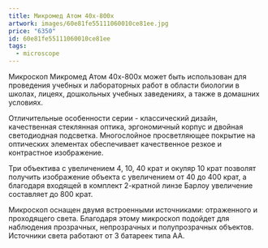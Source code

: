 ```yaml
---
title: Микромед Атом 40x-800x
artwork: images/60e81fe55111060010ce81ee.jpg
price: "6350"
id: 60e81fe55111060010ce81ee
tags:
  - microscope
---
```


Микроскоп Микромед Атом 40x-800x может быть использован для проведения учебных и лабораторных работ в области биологии в школах, лицеях, дошкольных учебных заведениях, а также в домашних условиях.

Отличительные особенности серии - классический дизайн, качественная стеклянная оптика, эргономичный корпус и двойная светодиодная подсветка. Многослойное просветляющее покрытие на оптических элементах обеспечивает качественное резкое и контрастное изображение.

Три объектива с увеличением 4, 10, 40 крат и окуляр 10 крат позволят получить изображение объекта с увеличением от 40 до 400 крат, а благодаря входящей в комплект 2-кратной линзе Барлоу увеличение составляет до 800 крат.

Микроскоп оснащен двумя встроенными источниками: отраженного и проходящего света. Благодаря этому микроскоп подойдет для наблюдения прозрачных, непрозрачных и полупрозрачных объектов. Источники света работают от 3 батареек типа АА.

